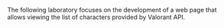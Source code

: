 The following laboratory focuses on the development of a web page that allows viewing the list of characters provided by Valorant API.